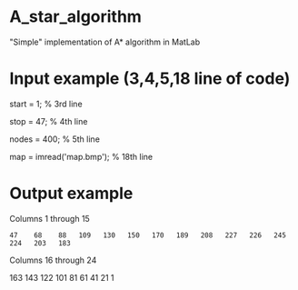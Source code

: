 # A_star_algorithm
"Simple" implementation of A* algorithm in MatLab

# Input example (3,4,5,18 line of code)

start = 1; % 3rd line

stop = 47; % 4th line

nodes = 400; % 5th line

map = imread('map.bmp');  % 18th line     

# Output example 

Columns 1 through 15

    47    68    88   109   130   150   170   189   208   227   226   245   224   203   183

  Columns 16 through 24

   163   143   122   101    81    61    41    21     1

